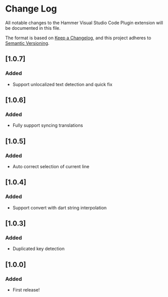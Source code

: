 # Change Log

All notable changes to the Hammer Visual Studio Code Plugin extension will be documented in this file.

The format is based on [Keep a Changelog](https://keepachangelog.com/en/1.0.0/),
and this project adheres to [Semantic Versioning](https://semver.org/spec/v2.0.0.html).


## [1.0.7]

### Added

- Support unlocalized text detection and quick fix

## [1.0.6]

### Added

- Fully support syncing translations
## [1.0.5]

### Added

- Auto correct selection of current line

## [1.0.4]

### Added

- Support convert with dart string interpolation

## [1.0.3]

### Added

- Duplicated key detection

## [1.0.0]
### Added

- First release!
